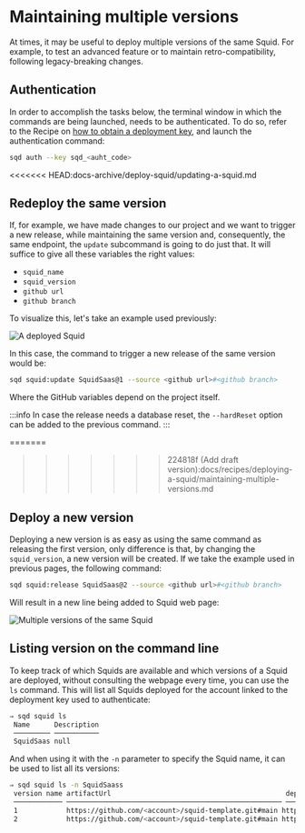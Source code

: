 # Maintaining multiple versions

At times, it may be useful to deploy multiple versions of the same Squid. For example, to test an advanced feature or to maintain retro-compatibility, following legacy-breaking changes.

## Authentication

In order to accomplish the tasks below, the terminal window in which the commands are being launched, needs to be authenticated. To do so, refer to the Recipe on [how to obtain a deployment key](/docs/deploy-squid/obtaining-a-deployment-key), and launch the authentication command:

```bash
sqd auth --key sqd_<auht_code>
```

<<<<<<< HEAD:docs-archive/deploy-squid/updating-a-squid.md
## Redeploy the same version

If, for example, we have made changes to our project and we want to trigger a new release, while maintaining the same version and, consequently, the same endpoint, the `update` subcommand is going to do just that. It will suffice to give all these variables the right values:

* `squid_name`
* `squid_version`
* `github url`
* `github branch`

To visualize this, let's take an example used previously:

![A deployed Squid](/img/.gitbook/assets/SquidSaas.png)

In this case, the command to trigger a new release of the same version would be:

```bash
sqd squid:update SquidSaas@1 --source <github url>#<github branch>
```

Where the GitHub variables depend on the project itself.

:::info
In case the release needs a database reset, the `--hardReset` option can be added to the previous command.&#x20;
:::

=======
>>>>>>> 224818f (Add draft version):docs/recipes/deploying-a-squid/maintaining-multiple-versions.md
## Deploy a new version

Deploying a new version is as easy as using the same command as releasing the first version, only difference is that, by changing the `squid_version`, a new version will be created. If we take the example used in previous pages, the following command:

```bash
sqd squid:release SquidSaas@2 --source <github url>#<github branch>
```

Will result in a new line being added to Squid web page:

![Multiple versions of the same Squid](/img/.gitbook/assets/SquidSaas_v2.png)

## Listing version on the command line

To keep track of which Squids are available and which versions of a Squid are deployed, without consulting the webpage every time, you can use the `ls` command. This will list all Squids deployed for the account linked to the deployment key used to authenticate:

```bash
⇒ sqd squid ls
 Name      Description 
 ───────── ─────────── 
 SquidSaas null   
```

And when using it with the `-n` parameter to specify the Squid name, it can be used to list all its versions:

```bash
⇒ sqd squid ls -n SquidSaass
 version name artifactUrl                                           deploymentUrl                                       Status  Created at 
 ──────────── ───────────────────────────────────────────────────── ─────────────────────────────────────────────────── ─────── ────────── 
 1            https://github.com/<account>/squid-template.git#main https://app.gc.subsquid.io/beta/squidsaas/1/graphql SYNCING 1645701248 
 2            https://github.com/<account>/squid-template.git#main https://app.gc.subsquid.io/beta/squidsaas/2/graphql SYNCING 1645710152 
```

